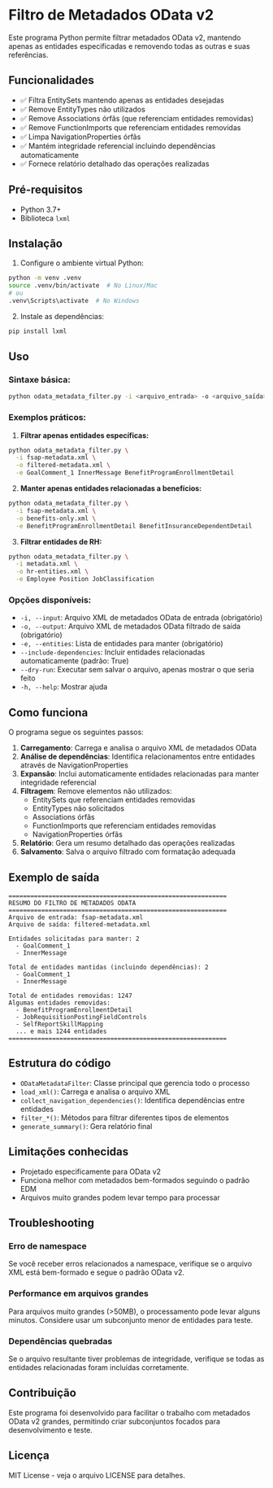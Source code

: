 # Filtro de Metadados OData v2

Este programa Python permite filtrar metadados OData v2, mantendo apenas as entidades especificadas e removendo todas as outras e suas referências.

## Funcionalidades

- ✅ Filtra EntitySets mantendo apenas as entidades desejadas
- ✅ Remove EntityTypes não utilizados
- ✅ Remove Associations órfãs (que referenciam entidades removidas)
- ✅ Remove FunctionImports que referenciam entidades removidas
- ✅ Limpa NavigationProperties órfãs
- ✅ Mantém integridade referencial incluindo dependências automaticamente
- ✅ Fornece relatório detalhado das operações realizadas

## Pré-requisitos

- Python 3.7+
- Biblioteca `lxml`

## Instalação

1. Configure o ambiente virtual Python:
```bash
python -m venv .venv
source .venv/bin/activate  # No Linux/Mac
# ou
.venv\Scripts\activate  # No Windows
```

2. Instale as dependências:
```bash
pip install lxml
```

## Uso

### Sintaxe básica:
```bash
python odata_metadata_filter.py -i <arquivo_entrada> -o <arquivo_saída> -e <entidade1> <entidade2> ...
```

### Exemplos práticos:

1. **Filtrar apenas entidades específicas:**
```bash
python odata_metadata_filter.py \
  -i fsap-metadata.xml \
  -o filtered-metadata.xml \
  -e GoalComment_1 InnerMessage BenefitProgramEnrollmentDetail
```

2. **Manter apenas entidades relacionadas a benefícios:**
```bash
python odata_metadata_filter.py \
  -i fsap-metadata.xml \
  -o benefits-only.xml \
  -e BenefitProgramEnrollmentDetail BenefitInsuranceDependentDetail
```

3. **Filtrar entidades de RH:**
```bash
python odata_metadata_filter.py \
  -i metadata.xml \
  -o hr-entities.xml \
  -e Employee Position JobClassification
```

### Opções disponíveis:

- `-i, --input`: Arquivo XML de metadados OData de entrada (obrigatório)
- `-o, --output`: Arquivo XML de metadados OData filtrado de saída (obrigatório)
- `-e, --entities`: Lista de entidades para manter (obrigatório)
- `--include-dependencies`: Incluir entidades relacionadas automaticamente (padrão: True)
- `--dry-run`: Executar sem salvar o arquivo, apenas mostrar o que seria feito
- `-h, --help`: Mostrar ajuda

## Como funciona

O programa segue os seguintes passos:

1. **Carregamento**: Carrega e analisa o arquivo XML de metadados OData
2. **Análise de dependências**: Identifica relacionamentos entre entidades através de NavigationProperties
3. **Expansão**: Inclui automaticamente entidades relacionadas para manter integridade referencial
4. **Filtragem**: Remove elementos não utilizados:
   - EntitySets que referenciam entidades removidas
   - EntityTypes não solicitados
   - Associations órfãs
   - FunctionImports que referenciam entidades removidas
   - NavigationProperties órfãs
5. **Relatório**: Gera um resumo detalhado das operações realizadas
6. **Salvamento**: Salva o arquivo filtrado com formatação adequada

## Exemplo de saída

```
============================================================
RESUMO DO FILTRO DE METADADOS ODATA
============================================================
Arquivo de entrada: fsap-metadata.xml
Arquivo de saída: filtered-metadata.xml

Entidades solicitadas para manter: 2
  - GoalComment_1
  - InnerMessage

Total de entidades mantidas (incluindo dependências): 2
  - GoalComment_1
  - InnerMessage

Total de entidades removidas: 1247
Algumas entidades removidas:
  - BenefitProgramEnrollmentDetail
  - JobRequisitionPostingFieldControls
  - SelfReportSkillMapping
  ... e mais 1244 entidades
============================================================
```

## Estrutura do código

- `ODataMetadataFilter`: Classe principal que gerencia todo o processo
- `load_xml()`: Carrega e analisa o arquivo XML
- `collect_navigation_dependencies()`: Identifica dependências entre entidades
- `filter_*()`: Métodos para filtrar diferentes tipos de elementos
- `generate_summary()`: Gera relatório final

## Limitações conhecidas

- Projetado especificamente para OData v2
- Funciona melhor com metadados bem-formados seguindo o padrão EDM
- Arquivos muito grandes podem levar tempo para processar

## Troubleshooting

### Erro de namespace
Se você receber erros relacionados a namespace, verifique se o arquivo XML está bem-formado e segue o padrão OData v2.

### Performance em arquivos grandes
Para arquivos muito grandes (>50MB), o processamento pode levar alguns minutos. Considere usar um subconjunto menor de entidades para teste.

### Dependências quebradas
Se o arquivo resultante tiver problemas de integridade, verifique se todas as entidades relacionadas foram incluídas corretamente.

## Contribuição

Este programa foi desenvolvido para facilitar o trabalho com metadados OData v2 grandes, permitindo criar subconjuntos focados para desenvolvimento e teste.

## Licença

MIT License - veja o arquivo LICENSE para detalhes.
